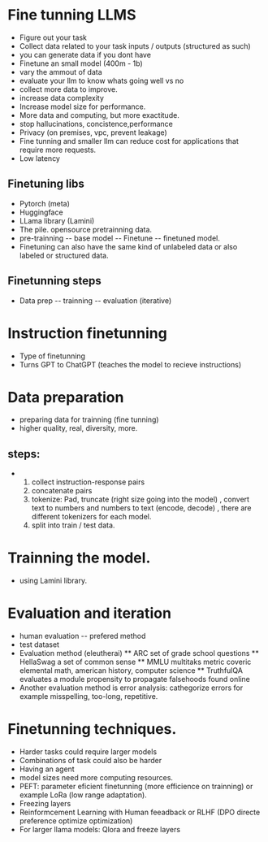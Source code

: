 # Fine tunning LLMS
*  Figure out your task
*  Collect data related to your task inputs / outputs (structured as such)
*  you can generate data if you dont have
*  Finetune an small model (400m - 1b)
*  vary the ammout of data
*  evaluate your llm to know whats going well vs no
*  collect more data to improve.
*  increase data complexity
*  Increase model size for performance. 
*  More data and computing, but more exactitude.
*  stop hallucinations, concistence,performance
*  Privacy (on premises, vpc, prevent leakage)
*  Fine tunning and smaller llm can reduce cost for applications that require more requests.
*  Low latency

## Finetuning libs
* Pytorch (meta)
* Huggingface
* LLama library (Lamini)
* The pile. opensource pretrainning data.
* pre-trainning -- base model -- Finetune -- finetuned model.
* Finetuning can also have the same kind of unlabeled data  or also labeled or structured data.
## Finetunning steps
* Data prep -- trainning -- evaluation (iterative)

# Instruction finetunning
* Type of finetunning
* Turns GPT to ChatGPT (teaches the model to recieve instructions)

# Data preparation
* preparing data for trainning (fine tunning)
* higher quality, real, diversity, more.
## steps:
* 1. collect instruction-response pairs
  2. concatenate pairs
  3. tokenize: Pad, truncate (right size going into the model) , convert text to numbers and numbers to text (encode, decode) , there are different tokenizers for each model. 
  4. split into train / test data.
 
# Trainning the model. 
* using Lamini library.

# Evaluation and iteration 
* human evaluation -- prefered method
* test dataset
* Evaluation method (eleutherai)
  ** ARC set of grade school questions
  ** HellaSwag a set of common sense
  ** MMLU multitaks metric coveric elemental math, american history, computer science
  ** TruthfulQA evaluates a module propensity to propagate falsehoods found online
* Another evaluation method is error analysis: cathegorize errors for example misspelling, too-long, repetitive.
# Finetunning techniques. 
* Harder tasks could require larger models
* Combinations of task could also be harder
* Having an agent
* model sizes need more computing resources.
* PEFT: parameter eficient finetunning (more efficience on trainning) or example LoRa (low range adaptation).
* Freezing layers
* Reinformcement Learning with Human feeadback or RLHF (DPO directe preference optimize optimization)
* For larger llama models: Qlora and freeze layers

  


   


  


